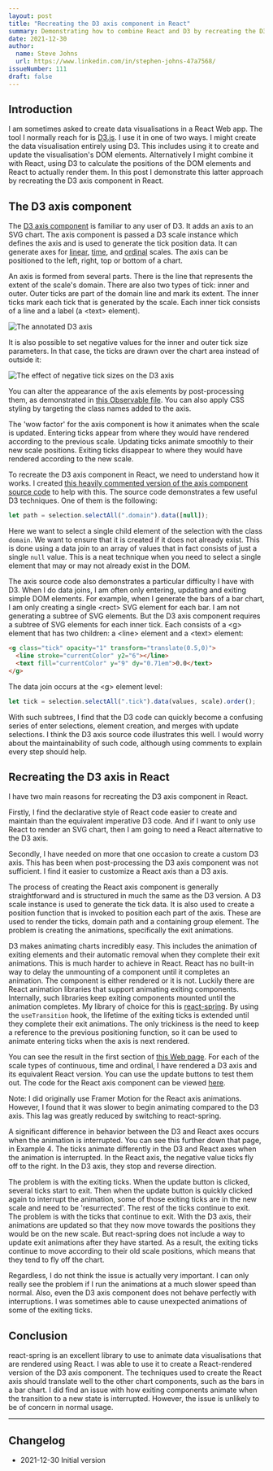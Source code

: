 ```yaml
---
layout: post
title: "Recreating the D3 axis component in React"
summary: Demonstrating how to combine React and D3 by recreating the D3 axis component in React.
date: 2021-12-30
author:
  name: Steve Johns
  url: https://www.linkedin.com/in/stephen-johns-47a7568/
issueNumber: 111
draft: false
---
```


## Introduction

I am sometimes asked to create data visualisations in a React Web app. The tool I normally reach for is [D3.js](https://d3js.org/). I use it in one of two ways. I might create the data visualisation entirely using D3. This includes using it to create and update the visualisation's DOM elements. Alternatively I might combine it with React, using D3 to calculate the positions of the DOM elements and React to actually render them. In this post I demonstrate this latter approach by recreating the D3 axis component in React.

## The D3 axis component

The [D3 axis component](https://github.com/d3/d3-axis) is familiar to any user of D3. It adds an axis to an SVG chart. The axis component is passed a D3 scale instance which defines the axis and is used to generate the tick position data. It can generate axes for [linear](https://github.com/d3/d3-scale#linear-scales), [time](https://github.com/d3/d3-scale#time-scales), and [ordinal](https://github.com/d3/d3-scale#ordinal-scales) scales. The axis can be positioned to the left, right, top or bottom of a chart.

An axis is formed from several parts. There is the line that represents the extent of the scale's domain. There are also two types of tick: inner and outer. Outer ticks are part of the domain line and mark its extent. The inner ticks mark each tick that is generated by the scale. Each inner tick consists of a line and a label (a \<text\> element).

![](/images/2021-12-30-recreating-the-d3-axis-component-in-react/d3-axis-positive-2x.png "The annotated D3 axis")

It is also possible to set negative values for the inner and outer tick size parameters. In that case, the ticks are drawn over the chart area instead of outside it:

![](/images/2021-12-30-recreating-the-d3-axis-component-in-react/d3-axis-negative-2x.png "The effect of negative tick sizes on the D3 axis")

You can alter the appearance of the axis elements by post-processing them, as demonstrated in [this Observable file](https://observablehq.com/@d3/styled-axes). You can also apply CSS styling by targeting the class names added to the axis.

The 'wow factor' for the axis component is how it animates when the scale is updated. Entering ticks appear from where they would have rendered according to the previous scale. Updating ticks animate smoothly to their new scale positions. Exiting ticks disappear to where they would have rendered according to the new scale.

To recreate the D3 axis component in React, we need to understand how it works. I created [this heavily commented version of the axis component source code](https://gist.github.com/stevejay/ced5619964a87f0e135c1baa142915dc) to help with this. The source code demonstrates a few useful D3 techniques. One of them is the following:

```javascript
let path = selection.selectAll(".domain").data([null]);
```

Here we want to select a single child element of the selection with the class `domain`. We want to ensure that it is created if it does not already exist. This is done using a data join to an array of values that in fact consists of just a single `null` value. This is a neat technique when you need to select a single element that may or may not already exist in the DOM.

The axis source code also demonstrates a particular difficulty I have with D3. When I do data joins, I am often only entering, updating and exiting simple DOM elements. For example, when I generate the bars of a bar chart, I am only creating a single \<rect\> SVG element for each bar. I am not generating a subtree of SVG elements. But the D3 axis component requires a subtree of SVG elements for each inner tick. Each consists of a \<g\> element that has two children: a \<line\> element and a \<text\> element:

```html
<g class="tick" opacity="1" transform="translate(0.5,0)">
  <line stroke="currentColor" y2="6"></line>
  <text fill="currentColor" y="9" dy="0.71em">0.0</text>
</g>
```

The data join occurs at the \<g> element level:

```javascript
let tick = selection.selectAll(".tick").data(values, scale).order();
```

With such subtrees, I find that the D3 code can quickly become a confusing series of enter selections, element creation, and merges with update selections. I think the D3 axis source code illustrates this well. I would worry about the maintainability of such code, although using comments to explain every step should help.

## Recreating the D3 axis in React

I have two main reasons for recreating the D3 axis component in React.

Firstly, I find the declarative style of React code easier to create and maintain than the equivalent imperative D3 code. And if I want to only use React to render an SVG chart, then I am going to need a React alternative to the D3 axis.

Secondly, I have needed on more that one occasion to create a custom D3 axis. This has been when post-processing the D3 axis component was not sufficient. I find it easier to customize a React axis than a D3 axis.

The process of creating the React axis component is generally straightforward and is structured in much the same as the D3 version. A D3 scale instance is used to generate the tick data. It is also used to create a position function that is invoked to position each part of the axis. These are used to render the ticks, domain path and a containing group element. The problem is creating the animations, specifically the exit animations.

D3 makes animating charts incredibly easy. This includes the animation of exiting elements and their automatic removal when they complete their exit animations. This is much harder to achieve in React. React has no built-in way to delay the unmounting of a component until it completes an animation. The component is either rendered or it is not. Luckily there are React animation libraries that support animating exiting components. Internally, such libraries keep exiting components mounted until the animation completes. My library of choice for this is [react-spring](https://react-spring.io/). By using the `useTransition` hook, the lifetime of the exiting ticks is extended until they complete their exit animations. The only trickiness is the need to keep a reference to the previous positioning function, so it can be used to animate entering ticks when the axis is next rendered.

You can see the result in the first section of [this Web page](https://dataviz.middle-engine.com/axis). For each of the scale types of continuous, time and ordinal, I have rendered a D3 axis and its equivalent React version. You can use the update buttons to test them out. The code for the React axis component can be viewed [here](https://github.com/stevejay/react-and-d3/blob/c6bea0c8deb8e5c6235749bccbbb86c531c855a7/src/components/SvgAxis.tsx).

Note: I did originally use Framer Motion for the React axis animations. However, I found that it was slower to begin animating compared to the D3 axis. This lag was greatly reduced by switching to react-spring.

A significant difference in behavior between the D3 and React axes occurs when the animation is interrupted. You can see this further down that page, in Example 4. The ticks animate differently in the D3 and React axes when the animation is interrupted. In the React axis, the negative value ticks fly off to the right. In the D3 axis, they stop and reverse direction.

The problem is with the exiting ticks. When the update button is clicked, several ticks start to exit. Then when the update button is quickly clicked again to interrupt the animation, some of those exiting ticks are in the new scale and need to be 'resurrected'. The rest of the ticks continue to exit. The problem is with the ticks that continue to exit. With the D3 axis, their animations are updated so that they now move towards the positions they would be on the new scale. But react-spring does not include a way to update exit animations after they have started. As a result, the exiting ticks continue to move according to their old scale positions, which means that they tend to fly off the chart.

Regardless, I do not think the issue is actually very important. I can only really see the problem if I run the animations at a much slower speed than normal. Also, even the D3 axis component does not behave perfectly with interruptions. I was sometimes able to cause unexpected animations of some of the exiting ticks.

## Conclusion

react-spring is an excellent library to use to animate data visualisations that are rendered using React. I was able to use it to create a React-rendered version of the D3 axis component. The techniques used to create the React axis should translate well to the other chart components, such as the bars in a bar chart. I did find an issue with how exiting components animate when the transition to a new state is interrupted. However, the issue is unlikely to be of concern in normal usage.

---

## Changelog

- 2021-12-30 Initial version
